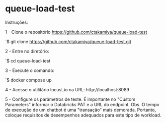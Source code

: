 # queue-load-test

Instruções:

1 - Clone o repositório https://github.com/ctakamiya/queue-load-test

`$ git clone https://github.com/ctakamiya/queue-load-test.git

2 - Entre no diretório:

`$ cd queue-load-test

3 - Execute o comando:

`$ docker compose up

4 - Acesse o utilitário locust.io na URL: http://localhost:8089

5 - Configure os parâmetros de teste. É importante no "Custom Parameters" informar o Databricks PAT e a URL do endpoint.
Obs. O tempo de execução de um chatbot é uma "transação" mais demorada. Portanto, coloque requisitos de desempenhos adequados para este tipo de workload.

